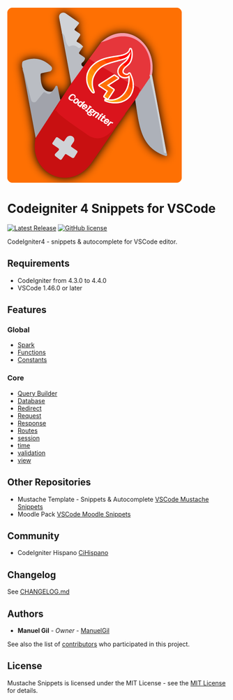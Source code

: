 ![icon](https://raw.githubusercontent.com/ManuelGil/vscode-codeigniter4-snippets/main/icon.png)

# Codeigniter 4 Snippets for VSCode

[![Latest Release](https://img.shields.io/visual-studio-marketplace/v/imgildev.vscode-codeigniter4-snippets?style=flat&label=VS%20Marketplace&logo=visual-studio-code)](https://marketplace.visualstudio.com/items?itemName=imgildev.vscode-codeigniter4-snippets)
[![GitHub license](https://img.shields.io/github/license/ManuelGil/vscode-codeigniter4-snippets)]()

CodeIgniter4 - snippets & autocomplete for VSCode editor.

## Requirements

- CodeIgniter from 4.3.0 to 4.4.0
- VSCode 1.46.0 or later

## Features

### Global

- [Spark](./snippets/global/spark.json)
- [Functions](./snippets/global/common.json)
- [Constants](./snippets/global/const.json)

### Core

- [Query Builder](./snippets/core/builder.json)
- [Database](./snippets/core/database.json)
- [Redirect](./snippets/core/redirect.json)
- [Request](./snippets/core/request.json)
- [Response](./snippets/core/response.json)
- [Routes](./snippets/core/routes.json)
- [session](./snippets/core/session.json)
- [time](./snippets/core/time.json)
- [validation](./snippets/core/validation.json)
- [view](./snippets/core/view.json)

## Other Repositories

- Mustache Template - Snippets & Autocomplete [VSCode Mustache Snippets](https://marketplace.visualstudio.com/items?itemName=imgildev.vscode-mustache-snippets)
- Moodle Pack [VSCode Moodle Snippets](https://marketplace.visualstudio.com/items?itemName=imgildev.vscode-moodle-snippets)

## Community

- CodeIgniter Hispano [CiHispano](https://www.cihispano.org/)

## Changelog

See [CHANGELOG.md](./CHANGELOG.md)

## Authors

- **Manuel Gil** - _Owner_ - [ManuelGil](https://github.com/ManuelGil)

See also the list of [contributors](https://github.com/ManuelGil/vscode-codeigniter4-snippets/contributors) who participated in this project.

## License

Mustache Snippets is licensed under the MIT License - see the [MIT License](https://opensource.org/licenses/MIT) for details.

